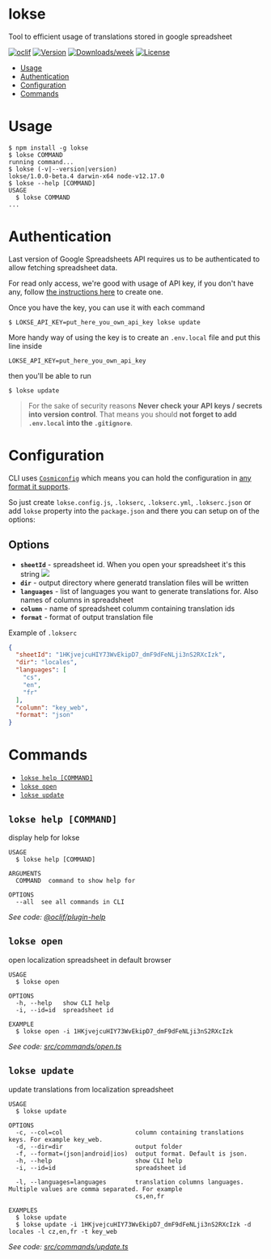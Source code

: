 lokse
===

Tool to efficient usage of translations stored in google spreadsheet

[![oclif](https://img.shields.io/badge/cli-oclif-brightgreen.svg)](https://oclif.io)
[![Version](https://img.shields.io/npm/v/lokse.svg)](https://npmjs.org/package/lokse)
[![Downloads/week](https://img.shields.io/npm/dw/lokse.svg)](https://npmjs.org/package/lokse)
[![License](https://img.shields.io/npm/l/lokse.svg)](https://github.com/AckeeCZ/lokse/blob/master/package.json)


* [Usage](#usage)
* [Authentication](#authentication)
* [Configuration](#configuration)
* [Commands](#commands)

# Usage
<!-- usage -->
```sh-session
$ npm install -g lokse
$ lokse COMMAND
running command...
$ lokse (-v|--version|version)
lokse/1.0.0-beta.4 darwin-x64 node-v12.17.0
$ lokse --help [COMMAND]
USAGE
  $ lokse COMMAND
...
```
<!-- usagestop -->
# Authentication

Last version of Google Spreadsheets API requires us to be authenticated to allow fetching spreadsheet data.

For read only access, we're good with usage of API key, if you don't have any, follow [the instructions here](https://theoephraim.github.io/node-google-spreadsheet/#/getting-started/authentication?id=api-key) to create one. 

Once you have the key, you can use it with each command

```sh-session
$ LOKSE_API_KEY=put_here_you_own_api_key lokse update
```

More handy way of using the key is to create an `.env.local` file and put this line inside

```
LOKSE_API_KEY=put_here_you_own_api_key
```

then you'll be able to run

```sh-session 
$ lokse update
```

> For the sake of security reasons **Never check your API keys / secrets into version control**. That means you should **not forget to add `.env.local` into the `.gitignore`**.

# Configuration

CLI uses [`Cosmiconfig`](https://www.npmjs.com/package/cosmiconfig) which means you can hold the configuration in [any format it supports](https://github.com/davidtheclark/cosmiconfig#cosmiconfig). 

So just create `lokse.config.js`, `.lokserc`, `.lokserc.yml`, `.lokserc.json` or add `lokse` property into the `package.json` and there you can setup on of the options:

## Options

* **`sheetId`** - spreadsheet id. When you open your spreadsheet it's this string ![](https://github.com/AckeeCZ/lokse/doc/spreadsheet-id.png)
* **`dir`** - output directory where generatd translation files will be written
* **`languages`** - list of languages you want to generate translations for. Also names of columns in spreadsheet
* **`column`** - name of spreadsheet columm containing translation ids
* **`format`** - format of output translation file

Example of `.lokserc`

```json
{
  "sheetId": "1HKjvejcuHIY73WvEkipD7_dmF9dFeNLji3nS2RXcIzk",
  "dir": "locales",
  "languages": [
    "cs",
    "en",
    "fr"
  ],
  "column": "key_web",
  "format": "json"
}
```

# Commands
<!-- commands -->
* [`lokse help [COMMAND]`](#lokse-help-command)
* [`lokse open`](#lokse-open)
* [`lokse update`](#lokse-update)

## `lokse help [COMMAND]`

display help for lokse

```
USAGE
  $ lokse help [COMMAND]

ARGUMENTS
  COMMAND  command to show help for

OPTIONS
  --all  see all commands in CLI
```

_See code: [@oclif/plugin-help](https://github.com/oclif/plugin-help/blob/v3.2.0/src/commands/help.ts)_

## `lokse open`

open localization spreadsheet in default browser

```
USAGE
  $ lokse open

OPTIONS
  -h, --help   show CLI help
  -i, --id=id  spreadsheet id

EXAMPLE
  $ lokse open -i 1HKjvejcuHIY73WvEkipD7_dmF9dFeNLji3nS2RXcIzk
```

_See code: [src/commands/open.ts](https://github.com/AckeeCZ/lokse/blob/v1.0.0-beta.4/src/commands/open.ts)_

## `lokse update`

update translations from localization spreadsheet

```
USAGE
  $ lokse update

OPTIONS
  -c, --col=col                    column containing translations keys. For example key_web.
  -d, --dir=dir                    output folder
  -f, --format=(json|android|ios)  output format. Default is json.
  -h, --help                       show CLI help
  -i, --id=id                      spreadsheet id

  -l, --languages=languages        translation columns languages. Multiple values are comma separated. For example
                                   cs,en,fr

EXAMPLES
  $ lokse update
  $ lokse update -i 1HKjvejcuHIY73WvEkipD7_dmF9dFeNLji3nS2RXcIzk -d locales -l cz,en,fr -t key_web
```

_See code: [src/commands/update.ts](https://github.com/AckeeCZ/lokse/blob/v1.0.0-beta.4/src/commands/update.ts)_
<!-- commandsstop -->
